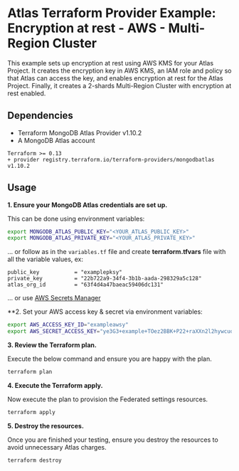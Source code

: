 # Atlas Terraform Provider Example: Encryption at rest - AWS - Multi-Region Cluster

This example sets up encryption at rest using AWS KMS for your Atlas Project. It creates the encryption key in AWS KMS, an IAM role and policy so that Atlas can access the key, and enables encryption at rest for the Atlas Project. Finally, it creates a 2-shards Multi-Region Cluster with encryption at rest enabled.

## Dependencies

* Terraform MongoDB Atlas Provider v1.10.2
* A MongoDB Atlas account 

```
Terraform >= 0.13
+ provider registry.terraform.io/terraform-providers/mongodbatlas v1.10.2
```



## Usage

**1\. Ensure your MongoDB Atlas credentials are set up.**

This can be done using environment variables:

```bash
export MONGODB_ATLAS_PUBLIC_KEY="<YOUR_ATLAS_PUBLIC_KEY>"
export MONGODB_ATLAS_PRIVATE_KEY="<YOUR_ATLAS_PRIVATE_KEY>"
```

... or follow as in the `variables.tf` file and create **terraform.tfvars** file with all the variable values, ex:
```hcl
public_key           = "examplepksy"
private_key          = "22b722a9-34f4-3b1b-aada-298329a5c128"
atlas_org_id         = "63f4d4a47baeac59406dc131"
```

... or use [AWS Secrets Manager](https://github.com/mongodb/terraform-provider-mongodbatlas/blob/master/docs/index.md#aws-secrets-manager)


**2\. Set your AWS access key & secret via environment variables:

```bash
export AWS_ACCESS_KEY_ID="exampleawsy"
export AWS_SECRET_ACCESS_KEY="ye3G3+example+TOez2BBK+P22+raXXn2l2hywcuq1"

```

**3\. Review the Terraform plan.**

Execute the below command and ensure you are happy with the plan.
``` bash
terraform plan
```

**4\. Execute the Terraform apply.**

Now execute the plan to provision the Federated settings resources.

``` bash
terraform apply
```

**5\. Destroy the resources.**

Once you are finished your testing, ensure you destroy the resources to avoid unnecessary Atlas charges.

``` bash
terraform destroy
```
